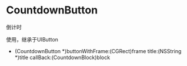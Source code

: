 # CountdownButton

倒计时

使用，继承于UIButton
+ (CountdownButton *)buttonWithFrame:(CGRect)frame
                              title:(NSString *)title
                           callBack:(CountdownBlock)block
